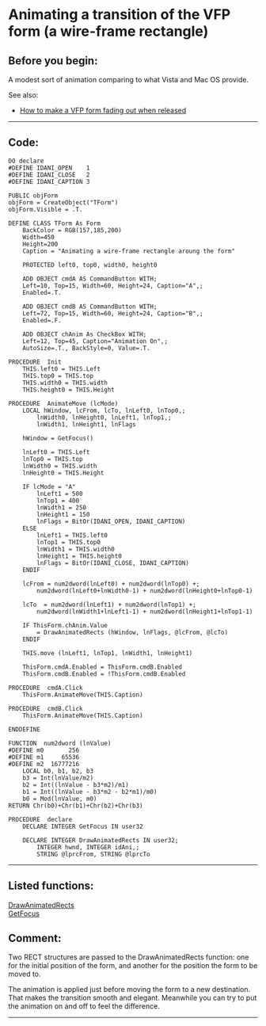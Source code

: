 
# Animating a transition of the VFP form (a wire-frame rectangle)

## Before you begin:
A modest sort of animation comparing to what Vista and Mac OS provide.  

See also:

* [How to make a VFP form fading out when released](sample_527.md)  
  
***  


## Code:
```foxpro  
DO declare
#DEFINE IDANI_OPEN    1
#DEFINE IDANI_CLOSE   2
#DEFINE IDANI_CAPTION 3

PUBLIC objForm
objForm = CreateObject("TForm")
objForm.Visible = .T.

DEFINE CLASS TForm As Form
	BackColor = RGB(157,185,200)
	Width=450
	Height=200
	Caption = "Animating a wire-frame rectangle aroung the form"
	
	PROTECTED left0, top0, width0, height0

	ADD OBJECT cmdA AS CommandButton WITH;
	Left=10, Top=15, Width=60, Height=24, Caption="A",;
	Enabled=.T.

	ADD OBJECT cmdB AS CommandButton WITH;
	Left=72, Top=15, Width=60, Height=24, Caption="B",;
	Enabled=.F.
	
	ADD OBJECT chAnim As CheckBox WITH;
	Left=12, Top=45, Caption="Animation On",;
	AutoSize=.T., BackStyle=0, Value=.T.

PROCEDURE  Init
	THIS.left0 = THIS.Left
	THIS.top0 = THIS.top
	THIS.width0 = THIS.width
	THIS.height0 = THIS.Height

PROCEDURE  AnimateMove (lcMode)
	LOCAL hWindow, lcFrom, lcTo, lnLeft0, lnTop0,;
		lnWidth0, lnHeight0, lnLeft1, lnTop1,;
		lnWidth1, lnHeight1, lnFlags

	hWindow = GetFocus()

	lnLeft0 = THIS.Left
	lnTop0 = THIS.top
	lnWidth0 = THIS.width
	lnHeight0 = THIS.Height

	IF lcMode = "A"
		lnLeft1 = 500
		lnTop1 = 400
		lnWidth1 = 250
		lnHeight1 = 150
		lnFlags = BitOr(IDANI_OPEN, IDANI_CAPTION)
	ELSE
		lnLeft1 = THIS.left0
		lnTop1 = THIS.top0
		lnWidth1 = THIS.width0
		lnHeight1 = THIS.height0
		lnFlags = BitOr(IDANI_CLOSE, IDANI_CAPTION)
	ENDIF

	lcFrom = num2dword(lnLeft0) + num2dword(lnTop0) +;
		num2dword(lnLeft0+lnWidth0-1) + num2dword(lnHeight0+lnTop0-1)

	lcTo  = num2dword(lnLeft1) + num2dword(lnTop1) +;
		num2dword(lnWidth1+lnLeft1-1) + num2dword(lnHeight1+lnTop1-1)

	IF ThisForm.chAnim.Value
		= DrawAnimatedRects (hWindow, lnFlags, @lcFrom, @lcTo)
	ENDIF

	THIS.move (lnLeft1, lnTop1, lnWidth1, lnHeight1)

	ThisForm.cmdA.Enabled = ThisForm.cmdB.Enabled
	ThisForm.cmdB.Enabled = !ThisForm.cmdB.Enabled

PROCEDURE  cmdA.Click
	ThisForm.AnimateMove(THIS.Caption)

PROCEDURE  cmdB.Click
	ThisForm.AnimateMove(THIS.Caption)

ENDDEFINE

FUNCTION  num2dword (lnValue)
#DEFINE m0       256
#DEFINE m1     65536
#DEFINE m2  16777216
	LOCAL b0, b1, b2, b3
	b3 = Int(lnValue/m2)
	b2 = Int((lnValue - b3*m2)/m1)
	b1 = Int((lnValue - b3*m2 - b2*m1)/m0)
	b0 = Mod(lnValue, m0)
RETURN Chr(b0)+Chr(b1)+Chr(b2)+Chr(b3)

PROCEDURE  declare
	DECLARE INTEGER GetFocus IN user32

	DECLARE INTEGER DrawAnimatedRects IN user32;
		INTEGER hwnd, INTEGER idAni,;
		STRING @lprcFrom, STRING @lprcTo  
```  
***  


## Listed functions:
[DrawAnimatedRects](../libraries/user32/DrawAnimatedRects.md)  
[GetFocus](../libraries/user32/GetFocus.md)  

## Comment:
Two RECT structures are passed to the DrawAnimatedRects function: one for the initial position of the form, and another for the position the form to be moved to.   
  
The animation is applied just before moving the form to a new destination. That makes the transition smooth and elegant. Meanwhile you can try to put the animation on and off to feel the difference.  
  
***  

